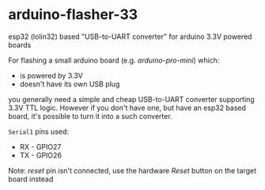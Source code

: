 # arduino-flasher-33
esp32 (lolin32) based "USB-to-UART converter" for arduino 3.3V powered boards

For flashing a small arduino board (e.g. _arduino-pro-mini_) which:
- is powered by 3.3V
- doesn't have its own USB plug

you generally need a simple and cheap USB-to-UART converter supporting 3.3V TTL logic.
However if you don't have one, but have an esp32 based board, it's possible to turn it into a such converter.

`Serial1` pins used:
- RX - GPIO27
- TX - GPIO26

Note:
_reset_ pin isn't connected, use the hardware _Reset_ button on the target board instead
